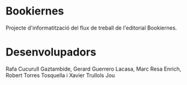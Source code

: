 # Bookiernes
Projecte d'informatització del flux de treball de l'editorial Bookiernes.

# Desenvolupadors
Rafa Cucurull Gaztambide, 
Gerard Guerrero Lacasa, 
Marc Resa Enrich, 
Robert Torres Tosquella i 
Xavier Trullols Jou
